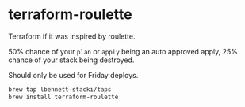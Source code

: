 # terraform-roulette

Terraform if it was inspired by roulette.

50% chance of your `plan` or `apply` being an auto approved apply,
25% chance of your stack being destroyed.

Should only be used for Friday deploys.

```bash
brew tap lbennett-stacki/taps
brew install terraform-roulette
```
